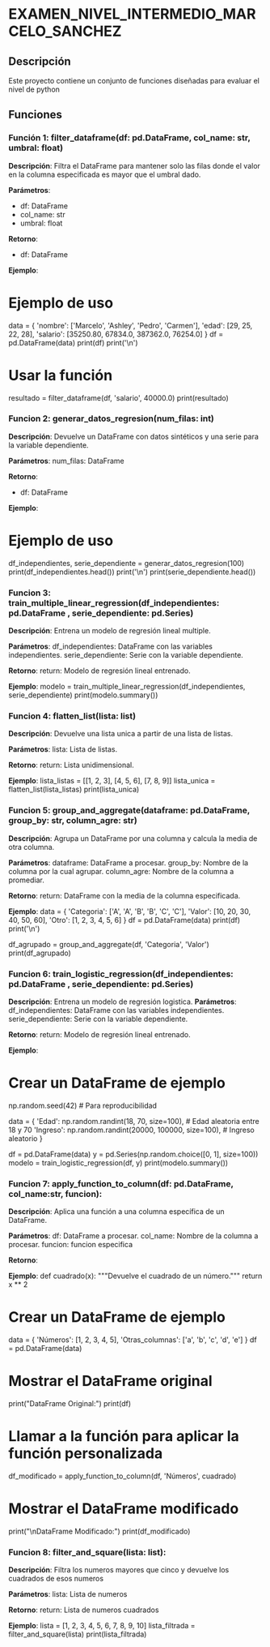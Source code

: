 # EXAMEN_NIVEL_INTERMEDIO_MARCELO_SANCHEZ

## Descripción

Este proyecto contiene un conjunto de funciones diseñadas para evaluar el nivel de python

## Funciones

### Función 1: filter_dataframe(df: pd.DataFrame, col_name: str, umbral: float)

**Descripción**: 
Filtra el DataFrame para mantener solo las filas donde el valor en la columna especificada
    es mayor que el umbral dado.

**Parámetros**:
- df: DataFrame
- col_name: str
- umbral: float

**Retorno**: 
- df: DataFrame

**Ejemplo**:
# Ejemplo de uso
data = {
    'nombre': ['Marcelo', 'Ashley', 'Pedro', 'Carmen'],
    'edad': [29, 25, 22, 28],
    'salario': [35250.80, 67834.0, 387362.0, 76254.0]
}
df = pd.DataFrame(data)
print(df)
print('\n')

# Usar la función
resultado = filter_dataframe(df, 'salario', 40000.0)
print(resultado)

### Funcion 2: generar_datos_regresion(num_filas: int)

**Descripción**:
Devuelve un DataFrame con datos sintéticos y una serie para la variable dependiente.

**Parámetros**:
num_filas: DataFrame

**Retorno**:
- df: DataFrame

**Ejemplo**:
# Ejemplo de uso
df_independientes, serie_dependiente = generar_datos_regresion(100)
print(df_independientes.head())
print('\n')
print(serie_dependiente.head())

### Funcion 3: train_multiple_linear_regression(df_independientes: pd.DataFrame , serie_dependiente: pd.Series)
**Descripción**:
Entrena un modelo de regresión lineal multiple.

**Parámetros**:
  df_independientes: DataFrame con las variables independientes.
  serie_dependiente: Serie con la variable dependiente.

**Retorno**:
  return: Modelo de regresión lineal entrenado.

**Ejemplo**:
modelo = train_multiple_linear_regression(df_independientes, serie_dependiente)
print(modelo.summary())

### Funcion 4: flatten_list(lista: list)
**Descripción**:
  Devuelve una lista unica a partir de una lista de listas.

**Parámetros**:
  lista: Lista de listas.
  
**Retorno**:
  return: Lista unidimensional.

**Ejemplo**:
lista_listas = [[1, 2, 3], [4, 5, 6], [7, 8, 9]]
lista_unica = flatten_list(lista_listas)
print(lista_unica)

### Funcion 5: group_and_aggregate(dataframe: pd.DataFrame, group_by: str, column_agre: str)
**Descripción**:
Agrupa un DataFrame por una columna y calcula la media de otra columna.
  
**Parámetros**:
  dataframe: DataFrame a procesar.
  group_by: Nombre de la columna por la cual agrupar.
  column_agre: Nombre de la columna a promediar.

**Retorno**:
  return: DataFrame con la media de la columna especificada.

**Ejemplo**:
data = {
    'Categoria': ['A', 'A', 'B', 'B', 'C', 'C'],
    'Valor': [10, 20, 30, 40, 50, 60],
    'Otro': [1, 2, 3, 4, 5, 6]
}
df = pd.DataFrame(data)
print(df)
print('\n')

df_agrupado = group_and_aggregate(df, 'Categoria', 'Valor')
print(df_agrupado)

### Funcion 6: train_logistic_regression(df_independientes: pd.DataFrame , serie_dependiente: pd.Series)
**Descripción**:
  Entrena un modelo de regresión logistica.
**Parámetros**:
  df_independientes: DataFrame con las variables independientes.
  serie_dependiente: Serie con la variable dependiente.

**Retorno**:
  return: Modelo de regresión lineal entrenado.

**Ejemplo**:
# Crear un DataFrame de ejemplo
np.random.seed(42)  # Para reproducibilidad

data = {
    'Edad': np.random.randint(18, 70, size=100),  # Edad aleatoria entre 18 y 70
    'Ingreso': np.random.randint(20000, 100000, size=100),  # Ingreso aleatorio
}

df = pd.DataFrame(data)
y = pd.Series(np.random.choice([0, 1], size=100))
modelo = train_logistic_regression(df, y)
print(modelo.summary())


### Funcion 7: apply_function_to_column(df: pd.DataFrame, col_name:str, funcion):

**Descripción**:
  Aplica una función a una columna específica de un DataFrame.

**Parámetros**:
  df: DataFrame a procesar.
  col_name: Nombre de la columna a procesar.
  funcion: funcion especifica

**Retorno**:

**Ejemplo**:
def cuadrado(x):
    """Devuelve el cuadrado de un número."""
    return x ** 2

# Crear un DataFrame de ejemplo
data = {
    'Números': [1, 2, 3, 4, 5],
    'Otras_columnas': ['a', 'b', 'c', 'd', 'e']
}
df = pd.DataFrame(data)

# Mostrar el DataFrame original
print("DataFrame Original:")
print(df)

# Llamar a la función para aplicar la función personalizada
df_modificado = apply_function_to_column(df, 'Números', cuadrado)

# Mostrar el DataFrame modificado
print("\nDataFrame Modificado:")
print(df_modificado)

### Funcion 8: filter_and_square(lista: list):
   
**Descripción**:
  Filtra los numeros mayores que cinco y devuelve los cuadrados de esos numeros
  
**Parámetros**:
  lista: Lista de numeros

**Retorno**:
  return: Lista de numeros cuadrados

**Ejemplo**:
lista = [1, 2, 3, 4, 5, 6, 7, 8, 9, 10]
lista_filtrada = filter_and_square(lista)
print(lista_filtrada)
